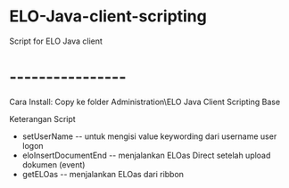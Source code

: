 # ELO-Java-client-scripting
Script for ELO Java client 

# ---------------- #
Cara Install:
Copy ke folder Administration\ELO Java Client Scripting Base

Keterangan Script
- setUserName -- untuk mengisi value keywording dari username user logon
- eloInsertDocumentEnd -- menjalankan ELOas Direct setelah upload dokumen (event)
- getELOas -- menjalankan ELOas dari ribbon
